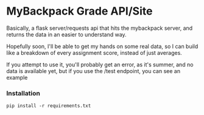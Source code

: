 # MyBackpack Grade API/Site

Basically, a flask server/requests api that hits the mybackpack server, and returns the data in an easier to understand way.

Hopefully soon, I'll be able to get my hands on some real data, so I can build like a breakdown of every assignment score, instead of just averages.

If you attempt to use it, you'll probably get an error, as it's summer, and no data is available yet, but if you use the /test endpoint, you can see an example

### Installation
 `pip install -r requirements.txt`